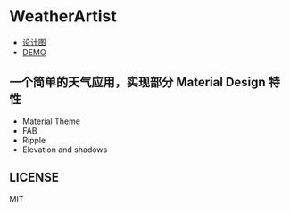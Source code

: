 # WeatherArtist
+ [设计图](https://github.com/nicktogo/WeatherArtist/blob/master/design.pdf)
+ [DEMO](http://pan.baidu.com/s/1nt7TrOt)

## 一个简单的天气应用，实现部分 Material Design 特性
+ Material Theme
+ FAB
+ Ripple
+ Elevation and shadows

## LICENSE
MIT
